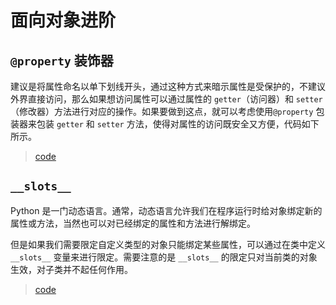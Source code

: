 # 面向对象进阶

## `@property` 装饰器

建议是将属性命名以单下划线开头，通过这种方式来暗示属性是受保护的，不建议外界直接访问，那么如果想访问属性可以通过属性的 `getter`（访问器）和 `setter`（修改器）方法进行对应的操作。如果要做到这点，就可以考虑使用`@property` 包装器来包装 `getter` 和 `setter` 方法，使得对属性的访问既安全又方便，代码如下所示。

> [code](./property.py)

## `__slots__`

Python 是一门动态语言。通常，动态语言允许我们在程序运行时给对象绑定新的属性或方法，当然也可以对已经绑定的属性和方法进行解绑定。

但是如果我们需要限定自定义类型的对象只能绑定某些属性，可以通过在类中定义 `__slots__` 变量来进行限定。需要注意的是 `__slots__` 的限定只对当前类的对象生效，对子类并不起任何作用。

> [code](./slots.py)
